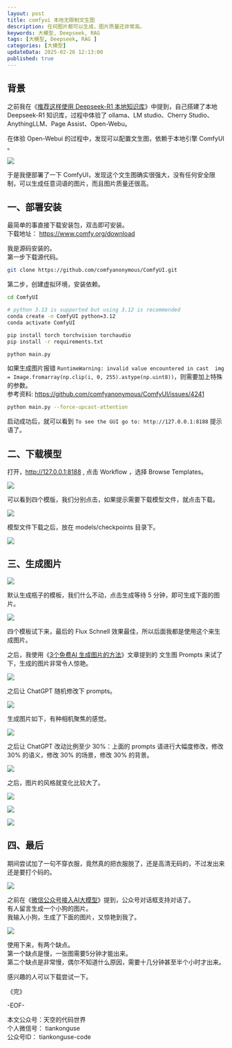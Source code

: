 ```yaml
---
layout: post  
title: comfyui 本地无限制文生图        
description: 任何图片都可以生成，图片质量还非常高。  
keywords: 大模型, Deepseek, RAG 
tags: [大模型, Deepseek, RAG ]  
categories: [大模型]  
updateData: 2025-02-26 12:13:00  
published: true  
---
```



## 背景  


之前我在《[推荐这样使用 Deepseek-R1 本地知识库](https://mp.weixin.qq.com/s/TYmYcyObrecJtVp_cvnibw)》中提到，自己搭建了本地 Deepseek-R1 知识库，过程中体验了 ollama、LM studio、Cherry Studio、AnythingLLM、Page Assist、Open-Webu。  


在体验 Open-Webui 的过程中，发现可以配置文生图，依赖于本地引擎 ComfyUI 。  


![](https://res2025.tiankonguse.com/images/2025/02/26/001.png) 


于是我便部署了一下 ComfyUI，发现这个文生图确实很强大，没有任何安全限制，可以生成任意词语的图片，而且图片质量还很高。  



## 一、部署安装  


最简单的事直接下载安装包，双击即可安装。  
下载地址： https://www.comfy.org/download  



我是源码安装的。  
第一步下载源代码。  


```bash
git clone https://github.com/comfyanonymous/ComfyUI.git
```


第二步，创建虚拟环境，安装依赖。  


```bash
cd ComfyUI

# python 3.13 is supported but using 3.12 is recommended 
conda create -n ComfyUI python=3.12
conda activate ComfyUI

pip install torch torchvision torchaudio
pip install -r requirements.txt

python main.py 
```


如果生成图片报错 `RuntimeWarning: invalid value encountered in cast  img = Image.fromarray(np.clip(i, 0, 255).astype(np.uint8))`，则需要加上特殊的参数。  
参考资料: https://github.com/comfyanonymous/ComfyUI/issues/4241  


```bash
python main.py --force-upcast-attention
```


启动成功后，就可以看到 `To see the GUI go to: http://127.0.0.1:8188` 提示语了。  


## 二、下载模型    


打开，http://127.0.0.1:8188 , 点击 Workflow ，选择 Browse Templates。  


![](https://res2025.tiankonguse.com/images/2025/02/26/002.png) 


可以看到四个模版，我们分别点击，如果提示需要下载模型文件，就点击下载。  


![](https://res2025.tiankonguse.com/images/2025/02/26/003.png) 


模型文件下载之后，放在 models/checkpoints 目录下。  


![](https://res2025.tiankonguse.com/images/2025/02/26/004.png) 


## 三、生成图片  


![](https://res2025.tiankonguse.com/images/2025/02/26/006.png) 


默认生成瓶子的模板，我们什么不动，点击生成等待 5 分钟，即可生成下面的图片。  


![](https://res2025.tiankonguse.com/images/2025/02/26/005.png) 


四个模板试下来，最后的 Flux Schnell 效果最佳，所以后面我都是使用这个来生成图片。  


之后，我使用《[3个免费AI 生成图片的方法](https://mp.weixin.qq.com/s/Ao2gFivhUcCEiJR326yN6w)》文章提到的 文生图 Prompts 来试了下，生成的图片非常令人惊艳。  



![](https://res2025.tiankonguse.com/images/2025/02/26/007.png) 


之后让 ChatGPT 随机修改下 prompts。  


![](https://res2025.tiankonguse.com/images/2025/02/26/008.png) 



生成图片如下，有种相机聚焦的感觉。  


![](https://res2025.tiankonguse.com/images/2025/02/26/009.png) 


之后让 ChatGPT 改动比例至少 30%：上面的 prompts 请进行大幅度修改，修改 30% 的语义，修改 30% 的场景，修改 30% 的背景。   


![](https://res2025.tiankonguse.com/images/2025/02/26/010.png) 


之后，图片的风格就变化比较大了。  


![](https://res2025.tiankonguse.com/images/2025/02/26/011.png) 


![](https://res2025.tiankonguse.com/images/2025/02/26/012.png) 


![](https://res2025.tiankonguse.com/images/2025/02/26/013.png) 


## 四、最后  


期间尝试加了一句不穿衣服，竟然真的把衣服脱了，还是高清无码的，不过发出来还是要打个码的。  


![](https://res2025.tiankonguse.com/images/2025/02/26/014.png) 


之前在《[微信公众号接入AI大模型](https://mp.weixin.qq.com/s/g2pDDvGxWAedbfXF6H7FqA)》提到，公众号对话框支持对话了。  
有人留言生成一个小狗的图片。  
我输入小狗，生成了下面的图片，又惊艳到我了。  


![](https://res2025.tiankonguse.com/images/2025/02/26/015.png) 


使用下来，有两个缺点。   
第一个缺点是慢，一张图需要5分钟才能出来。  
第二个缺点是非常慢，偶尔不知道什么原因，需要十几分钟甚至半个小时才出来。  



感兴趣的人可以下载尝试一下。  



《完》  


-EOF-  

本文公众号：天空的代码世界  
个人微信号： tiankonguse  
公众号ID： tiankonguse-code  
  